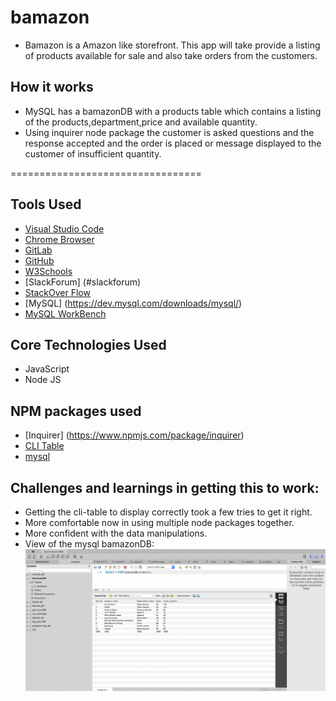 # bamazon
- Bamazon is a Amazon like storefront. This app will take provide a listing of products available for sale and also take orders from the customers.


## How it works
  - MySQL has a bamazonDB with a products table which contains a listing of the products,department,price and available quantity.
  - Using inquirer node package the customer is asked questions and the response accepted and the order is placed or message displayed to the customer of insufficient quantity.
  
  
================================= 

## Tools Used

- [Visual Studio Code](#vscode)
- [Chrome Browser](#chrome)
- [GitLab](https://ucb.bootcampcontent.com/)
- [GitHub](https://github.com/)
- [W3Schools](https://www.w3schools.com/default.asp)
- [SlackForum] (#slackforum)
- [StackOver Flow](https://stackoverflow.com/)
- [MySQL] (https://dev.mysql.com/downloads/mysql/)
- [MySQL WorkBench](https://dev.mysql.com/downloads/workbench/)

## Core Technologies Used
- JavaScript
- Node JS

 
## NPM packages used
- [Inquirer] (https://www.npmjs.com/package/inquirer)
- [CLI Table](https://www.npmjs.com/package/cli-table)
- [mysql](https://www.npmjs.com/package/mysql)


## Challenges and learnings in getting this to work:
 - Getting the cli-table to display correctly took a few tries to get it right. 
 - More comfortable now in using multiple node packages together.
 - More confident with the data manipulations.
 - View of the mysql bamazonDB:
![BamazonDB](BamazonDB.png)


